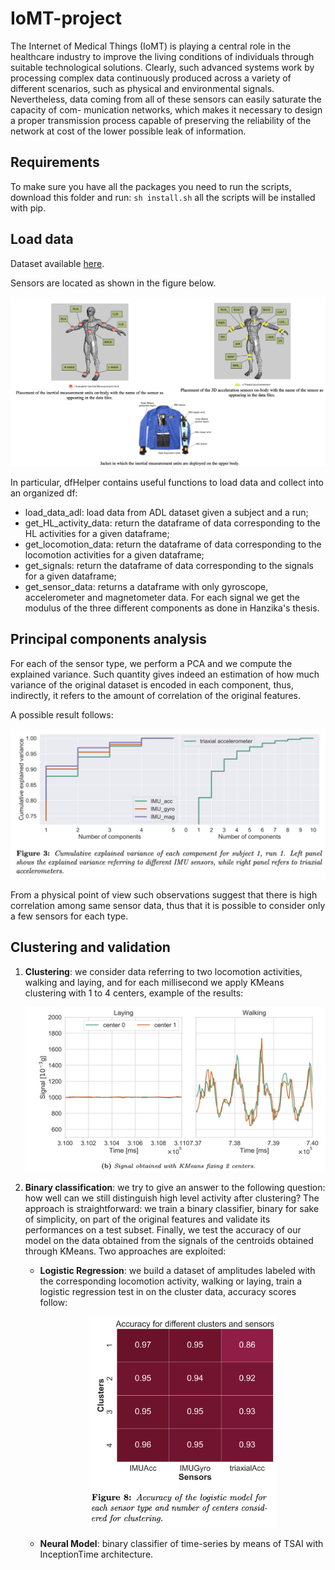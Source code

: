 # IoMT-project

The Internet of Medical Things (IoMT) is playing a central role in the healthcare industry to improve the living conditions of individuals through suitable technological solutions. Clearly, such advanced systems work by processing complex data continuously produced across a variety of different scenarios, such as physical and environmental signals.
Nevertheless, data coming from all of these sensors can easily saturate the capacity of com- munication networks, which makes it necessary to design a proper transmission process capable of preserving the reliability of the network at cost of the lower possible leak of information.

## Requirements
To make sure you have all the packages you need to run the scripts, download this folder and run:
`sh install.sh`
all the scripts will be installed with pip.

## Load data
Dataset available [here](https://archive.ics.uci.edu/ml/datasets/OPPORTUNITY+Activity+Recognition).

Sensors are located as shown in the figure below.
<p align="center">
  <img src="imgs/sensor_imgs.png" width="800" />
</p>


In particular, dfHelper contains useful functions to load data and collect into an organized df:
- load_data_adl: load data from ADL dataset given a subject and a run;
- get_HL_activity_data: return the dataframe of data corresponding to the HL activities for a given dataframe;
- get_locomotion_data: return the dataframe of data corresponding to the locomotion activities for a given dataframe;
- get_signals: return the dataframe of data corresponding to the signals for a given dataframe;
- get_sensor_data: returns a dataframe with only gyroscope, accelerometer and magnetometer data. For each signal we get the modulus of the three different components as done in Hanzika's thesis.

## Principal components analysis
For each of the sensor type, we perform a PCA and we compute the explained variance. Such quantity gives indeed an estimation of how much variance of the original dataset is encoded in each component, thus, indirectly, it refers to the amount of correlation of the original features. 

A possible result follows:

<p align="center">
  <img src="imgs/ppca.png" width="700" />
</p>
From a physical point of view such observations suggest that there is high correlation among same sensor data, thus that it is possible to consider only a few sensors for each type. 

## Clustering and validation

1. **Clustering**: we consider data referring to two locomotion activities, walking and laying, and for each millisecond we apply KMeans clustering with 1 to 4 centers, example of the results:

    <p align="center">
      <img src="imgs/clustering.png" width="600" />
    </p>
  
2. **Binary classification**: we try to give an answer to the following question: how well can we still distinguish high level activity after clustering? The approach is straightforward: we train a binary classifier, binary for sake of simplicity, on part of the original features and validate its performances on a test subset. Finally, we test the accuracy of our model on the data obtained from the signals of the centroids obtained through KMeans. Two approaches are exploited:

      - **Logistic Regression**: we build a dataset of amplitudes labeled with the corresponding locomotion activity, walking or laying, train a logistic regression test in on the cluster data, accuracy scores follow:
        <p align="center">
          <img src="imgs/logistic_regression.png" width="300" />
        </p>

      - **Neural Model**: binary classifier of time-series by means of TSAI with InceptionTime architecture.



